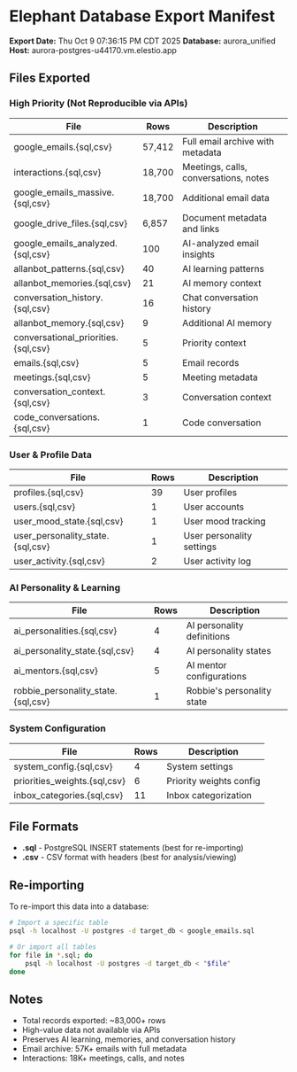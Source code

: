 # Elephant Database Export Manifest

**Export Date:** Thu Oct  9 07:36:15 PM CDT 2025
**Database:** aurora_unified
**Host:** aurora-postgres-u44170.vm.elestio.app

## Files Exported

### High Priority (Not Reproducible via APIs)

| File | Rows | Description |
|------|------|-------------|
| google_emails.{sql,csv} | 57,412 | Full email archive with metadata |
| interactions.{sql,csv} | 18,700 | Meetings, calls, conversations, notes |
| google_emails_massive.{sql,csv} | 18,700 | Additional email data |
| google_drive_files.{sql,csv} | 6,857 | Document metadata and links |
| google_emails_analyzed.{sql,csv} | 100 | AI-analyzed email insights |
| allanbot_patterns.{sql,csv} | 40 | AI learning patterns |
| allanbot_memories.{sql,csv} | 21 | AI memory context |
| conversation_history.{sql,csv} | 16 | Chat conversation history |
| allanbot_memory.{sql,csv} | 9 | Additional AI memory |
| conversational_priorities.{sql,csv} | 5 | Priority context |
| emails.{sql,csv} | 5 | Email records |
| meetings.{sql,csv} | 5 | Meeting metadata |
| conversation_context.{sql,csv} | 3 | Conversation context |
| code_conversations.{sql,csv} | 1 | Code conversation |

### User & Profile Data

| File | Rows | Description |
|------|------|-------------|
| profiles.{sql,csv} | 39 | User profiles |
| users.{sql,csv} | 1 | User accounts |
| user_mood_state.{sql,csv} | 1 | User mood tracking |
| user_personality_state.{sql,csv} | 1 | User personality settings |
| user_activity.{sql,csv} | 2 | User activity log |

### AI Personality & Learning

| File | Rows | Description |
|------|------|-------------|
| ai_personalities.{sql,csv} | 4 | AI personality definitions |
| ai_personality_state.{sql,csv} | 4 | AI personality states |
| ai_mentors.{sql,csv} | 5 | AI mentor configurations |
| robbie_personality_state.{sql,csv} | 1 | Robbie's personality state |

### System Configuration

| File | Rows | Description |
|------|------|-------------|
| system_config.{sql,csv} | 4 | System settings |
| priorities_weights.{sql,csv} | 6 | Priority weights config |
| inbox_categories.{sql,csv} | 11 | Inbox categorization |

## File Formats

- **.sql** - PostgreSQL INSERT statements (best for re-importing)
- **.csv** - CSV format with headers (best for analysis/viewing)

## Re-importing

To re-import this data into a database:

```bash
# Import a specific table
psql -h localhost -U postgres -d target_db < google_emails.sql

# Or import all tables
for file in *.sql; do
    psql -h localhost -U postgres -d target_db < "$file"
done
```

## Notes

- Total records exported: ~83,000+ rows
- High-value data not available via APIs
- Preserves AI learning, memories, and conversation history
- Email archive: 57K+ emails with full metadata
- Interactions: 18K+ meetings, calls, and notes
